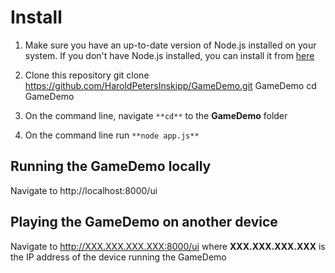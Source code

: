 Install
========
1. Make sure you have an up-to-date version of Node.js installed on your system. If you don't have Node.js installed, you can install it from [here](http://nodejs.org/)

1. Clone this repository
git clone https://github.com/HaroldPetersInskipp/GameDemo.git GameDemo
cd GameDemo



1. On the command line, navigate ``` **cd** ``` to the **GameDemo** folder

1. On the command line run ``` **node app.js** ```

## Running the GameDemo locally
Navigate to http://localhost:8000/ui

## Playing the GameDemo on another device
Navigate to http://XXX.XXX.XXX.XXX:8000/ui where **XXX.XXX.XXX.XXX** is the IP address of the device running the GameDemo
